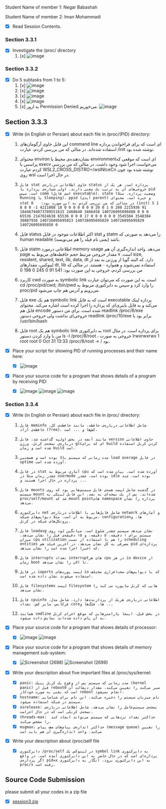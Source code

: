 Student Name of member 1: Negar Babashah

Student Name of member 2: Iman Mohammadi

- [x] Read Session Contents.

### Section 3.3.1
- [x] Investigate the /proc/ directory
    1. [x] ![image](https://github.com/user-attachments/assets/f7756619-807c-4ef3-a7c3-fafb980c8c81)

### Section 3.3.2

- [x] Do 5 subtasks from 1 to 5:
    1. [x] ![image](https://github.com/user-attachments/assets/06f30082-f154-43b5-991e-00a91bdf8c56)
    2. [x] ![image](https://github.com/user-attachments/assets/59cafb49-85d8-4203-b701-0d97465c5ef6)
    3. [x] ![image](https://github.com/user-attachments/assets/10793429-2d76-4b91-8a47-56fb787520e0)
    4. [x] ![image](https://github.com/user-attachments/assets/bef89f66-e57c-439d-9ac2-146ee535a1fb)
    5. [x] به ارور Permission Denied می‌خوریم.
       ![image](https://github.com/user-attachments/assets/8d6a6718-b31e-40f6-8bdf-716733e798d2)

## Section 3.3.3

- [x] Write (in English or Persian) about each file in /proc/(PID) directory:
    
    1. این فایل حاوی آرگومان‌های command line ای است که برای فراخواندن پردازه استفاده شده‌اند. در مثالی که من بررسی کردم، عبارت /init نوشته شده بود.
    
    2. محتوای environ نشان‌دهنده‌ی محیط یا environmentای است که موقعی که پراسس با execv می‌خواست اجرا شود وجود داشت. در مثالی که من بررسی کردم عبارت WSL2_CROSS_DISTRO=/wslNIceCn نوشته شده بود چون روی wsl در حال اجرا است. 
    
    3. `فایل stat حاوی اطلاعاتی درباره‌ی status پردازه است. هر یک از خروجی‌های آن به ترتیب یک معنی دارند. اولی شماره‌ی پردازه یا pid است، سپس comm (اسم فایل executable)، state (وضعیت پردازه. مثلا Running یا Sleeping)، ppid (آیدی parent) و غیره است.
    محتوای stat در مثالی که من بررسی کردم به این صورت بود:`
    ‍`   8 (init) S 1 8 8 0 -1 4211008 18 0 0 0 0 0 0 0 20 0 1 0 280 2215936 91 18446744073709551615 2468640 3466458 140726095690480 0 0 0 65536 2147024638 65536 0 0 0 17 0 0 0 0 0 0 3545504 3548384 30887936 140726095695823 140726095695829 140726095695829 140726095695858 0`
   
    4. فایل status اکثر اطلاعات موجود در فایل stat و statm را می‌دهد به صورتی که human readable باشد (یعنی نام فیلد را هم می‌نویسد). 
    
    5. فایل statm اطلاعاتی درمورد memory usage می‌دهد. واحد اندازه‌گیری آن هم page است. ۷ مقدار خروجی مرتبط حجم حافظه‌های مربوط به size, resident, shared, text, lib, data, dt دارد. که البته گویا از ورژنی به بعد از لینوکس، مقدار‌های dt, lib استفاده نمی‌شوند و همواره ۰ هستند. در مثالی که من بررسی کردم، خروجی به این صورت بود: 541 91 0 245 0 198 0
    
    6. کاربرد cwd به صورت symbolic link است. به این صورت که می‌توان عبارت cd /proc/pid/cwd; /bin/pwd را وارد کرد و سپس به دایرکتوری مربوط به proc/pid می‌رویم و آدرس هم چاپ می‌شود.
    
    7. فایل exe هم یک symbolic link است که به فایل executable پردازه لینک می‌کند و به فایل باینری‌ای که پردازه را اجرا کرده است اشاره می‌کند. محتوای فایل هم encode شده است. برای من دستور readlink /proc/8/exe خروجی‌ای نداشت ولی خروجی دستور readlink /proc/10/exe برابر بود با /usr/bin/bash
    
    8. فایل root هم یک symbolic link به دایرکتوری root برای پردازه است. در مثال من با وارد کردن دستور ls -l /proc/8/root ، خروجی به صورت lrwxrwxrwx 1 root root 0 Oct 31 13:33 /proc/8/root -> / بود.

- [x] Place your script for showing PID of running processes and their name here:
    - [x] ![image](https://github.com/user-attachments/assets/14c3316e-97f2-4f49-942c-e07e8a29437c)


- [x] Place your source code for a program that shows details of a program by receiving PID:
    - [x] ![image](https://github.com/user-attachments/assets/883cbc88-bd28-4769-a7b6-a90f3553cf02)
          ![image](https://github.com/user-attachments/assets/5e317c6c-4098-426c-b3bf-3536cddff8b7)
          ![image](https://github.com/user-attachments/assets/31ac175a-8dfd-4491-a92f-299a825edba3)


### Section 3.3.4
- [x] Write (in English or Persian) about each file in /proc/ directory:
    1. `فایل meminfo شامل اطلاعاتی درباره‌ی حافظه، مانند حافظه‌ی کل، حافظه‌ی آزاد (free)، کش‌ها و ... است. `
    
    2. `مانند آنچه در بخش اولیه گذاشته شد، فایل version حاوی اطلاعاتی درباره‌ی نسخه‌ی کرنل، ورژن gccای که برای build کردن کرنل استفاده شده است و زمان build است.`
    
    3. `مدت زمانی که سیستم بالا بوده است و همچنین load average در فایل uptime آورده شده است. `
    
    4. `در فایل stat آماری مربوط به cpu آورده شده است. بیان شده است که چقدر زمان مثلا در usermode بوده است، چقدر idle بوده است، چند پردازه در حال اجرا هستند و ... `
    
    5. `فایل mounts در گذشته شامل لیست همه‌ی فایل سیستم‌هایی بود که روی سیستم mount شده‌اند. پس از یک نسخه‌ای به بعد، این فایل لینکی به proc/self/mount شد که mount pointهای namespace پردازه را نشان می‌دهد.`
    
    6. `دایرکتوری net شامل فایل‌هایی با اطلاعات درباره‌ی network و آمارهای مربوط به آن است. مثلا دیوایس‌های شبکه، configurationها، و پروتکل‌های شبکه در کرنل.`
    
    7. `فایل loadavg نشان می‌دهد سیستم چقدر شلوغ است. میانگین لود روی سیستم برای ۱ دقیقه، ۵ دقیقه، و ۱۵ دقیقه‌ی قبل را نشان می‌دهد. میزان cpu utilization را هم با استفاده از نسبت scheduling entities مصرفی به کل نشان می‌دهد. در آخرین فیلد هم pid پرداز‌ه‌ای که اخیرا اجرا شده است را نشان می‌دهد. `
    
    8. `فایل interrupts تعداد interruptهای هر cpu در هر io device از زمان boot تا الان را نشان می‌دهد. `
    
    9. `در فایل ioports لیست پورت‌های io که با دیوایس‌های سخت‌افزاری مختلف استفاده می‌شوند نشان داده شده است.`
    
    10. `فایل filesystems لیست filesystem هایی که کرنل ساپورت می کند را نشان می‌دهد. `
    
    11. `فایل cpuinfo اطلاعاتی درباره‌ی هریک از پردازنده‌ها دارد. شامل مدل، فرکانس، سایز کش، تعداد coreها، فلگ‌ها و ...`
    
    12. `همانند cmdline در بخش قبل، اینجا پارامترهایی که موقع اجرای کرنل به آن پاس داده شده‌اند نمایش داده می‌شود. `

- [x] Place your source code for a program that shows details of processor:
    - [x]  ![image](https://github.com/user-attachments/assets/288e79df-4e17-4956-b732-44cfe240996f)
           ![image](https://github.com/user-attachments/assets/961da957-cb9c-4e02-9950-a1658295f67b)


- [x] Place your source code for a program that shows details of memory management sub-system:
    - [x]   ![Screenshot (2698)](https://github.com/user-attachments/assets/1f9145e1-5e49-45d9-8b73-e8efdb97dd77)
            ![Screenshot (2699)](https://github.com/user-attachments/assets/f89f78bb-6d97-401f-aa62-7d1b0a169142)

- [x] Write your description about five important files at /proc/sys/kernel:
    - [x] `panic: مدت زمانی که سیستم پس از وقوع یک کرنل پنیک (kernel panic) قبل از rebootصبر می‌کند را تعیین می‌کند. مقدار دیفالت آن 0 است که یعنی به صورت خودکار reboot انجام نمی‌شود.`
    - [x] `hostname: نام میزبان سیستم را ذخیره می‌کند. این نام برای شناسایی سیستم در شبکه استفاده می‌شود. `
    - [x] `osrelease: نسخه‌ی سیستم‌عامل را نشان می‌دهد. شامل اطلاعاتی درباره‌ی نسخه‌ی کرنلی است که در حال اجراست.`
    - [x]  `threads-max:  حداکثر تعداد تردهایی که سیستم می‌تواند ایجاد کند را مشخص می‌کند. `
    - [x] `msgmax: حداکثر اندازه‌ی پیام‌های صف پیام (message queue) را تعیین می‌کند. واحد اندازه‌گیری آن هم بایت است `

- [x] Write your description about /proc/self file
    - [x] `دایرکتوری /proc/self در لینوکس یک symbol link به دایرکتوری پردازه‌ای است که در حال حاضر به این دایرکتوری آمده است. در واقع اگر پردازه‌ی pid=x به این دایرکتوری برود، انگار به دایرکتوری proc/x رفته است. `

## Source Code Submission

please submit all your codes in a zip file

 - [x] [session3.zip](https://github.com/user-attachments/files/17602810/session3.zip)